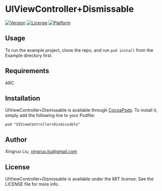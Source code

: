 # UIViewController+Dismissable

[![Version](https://img.shields.io/cocoapods/v/UIViewController+Dismissable.svg?style=flat)](http://cocoadocs.org/docsets/UIViewController+Dismissable)
[![License](https://img.shields.io/cocoapods/l/UIViewController+Dismissable.svg?style=flat)](http://cocoadocs.org/docsets/UIViewController+Dismissable)
[![Platform](https://img.shields.io/cocoapods/p/UIViewController+Dismissable.svg?style=flat)](http://cocoadocs.org/docsets/UIViewController+Dismissable)

## Usage

To run the example project, clone the repo, and run `pod install` from the Example directory first.

## Requirements

ARC

## Installation

UIViewController+Dismissable is available through [CocoaPods](http://cocoapods.org). To install
it, simply add the following line to your Podfile:

    pod "UIViewController+Dismissable"

## Author

Xingruo Liu, xingruo.liu@gmail.com

## License

UIViewController+Dismissable is available under the MIT license. See the LICENSE file for more info.

